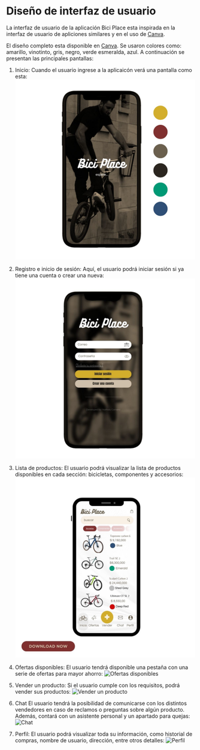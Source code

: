 # Diseño de interfaz de usuario

La interfaz de usuario de la aplicación Bici Place esta inspirada en la interfaz de usuario de apliciones similares y en el uso de [Canva](https://www.canva.com/?msockid=138a4a6cd9d663cc3c7f5eb1d879623b).


El diseño completo esta disponible en [Canva](https://www.canva.com/design/DAGPLnN3uYI/pyOVnM7Hxp8m_7QMPR7WoA/edit?utm_content=DAGPLnN3uYI&utm_campaign=designshare&utm_medium=link2&utm_source=sharebutton). Se usaron colores como: amarillo, vinotinto, gris, negro, verde esmeralda, azul. 
A continuación se presentan las principales pantallas:

1. Inicio:
   Cuando el usuario ingrese a la aplicaicón verá una pantalla como esta:
   ![Inicio](images/Inicio.jpg) 

3. Registro e inicio de sesión:
   Aquí, el usuario podrá iniciar sesión si ya tiene una cuenta o crear una nueva:
   ![Registro/inicio](images/Registro.jpg)

5. Lista de productos:
   El usuario podrá visualizar la lista de productos disponibles en cada sección: bicicletas, componentes y accesorios:
   ![Lista de productos](images/Bicicletas.jpg)
   
6. Ofertas disponibles:
   El usuario tendrá disponible una pestaña con una serie de ofertas para mayor ahorro:
   ![Ofertas disponibles](images/Ofertas.jng)

7. Vender un producto:
   Si el usuario cumple con los requisitos, podrá vender sus productos:
   ![Vender un producto](images/Vender.pjg)

8. Chat
  El usuario tendrá la posibilidad de comunicarse con los distintos vendedores en caso de reclamos o preguntas sobre algún producto. Además, contará con un asistente
  personal y un apartado para quejas:
  ![Chat](images/Chat.png)
9. Perfil:
  El usuario podrá visualizar toda su información, como historial de compras, nombre de usuario, dirección, entre otros detalles:
  ![Perfil](images/Perfil.pjg)
